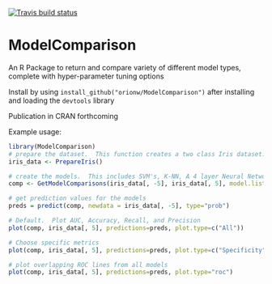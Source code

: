 <!-- badges: start -->
[![Travis build status](https://travis-ci.org/orionw/ModelComparison.svg?branch=master)](https://travis-ci.org/orionw/ModelComparison)
  <!-- badges: end -->
# ModelComparison
An R Package to return and compare variety of different model types, complete with hyper-parameter tuning options

Install by using `install_github("orionw/ModelComparison")` after installing and loading the `devtools` library

Publication in CRAN forthcoming

Example usage:
```R
library(ModelComparison)
# prepare the dataset.  This function creates a two class Iris dataset.
iris_data <- PrepareIris()

# create the models.  This includes SVM's, K-NN, A 4 layer Neural Network, and Linear or Logistic Regression.
comp <- GetModelComparisons(iris_data[, -5], iris_data[, 5], model.list = "all")

# get prediction values for the models
preds = predict(comp, newdata = iris_data[, -5], type="prob")

# Default.  Plot AUC, Accuracy, Recall, and Precision
plot(comp, iris_data[, 5], predictions=preds, plot.type=c("All"))

# Choose specific metrics
plot(comp, iris_data[, 5], predictions=preds, plot.type=c("Specificity", "Precision", "AUC", "Recall", "Detection Rate"))

# plot overlapping ROC lines from all models
plot(comp, iris_data[, 5], predictions=preds, plot.type="roc")

```
